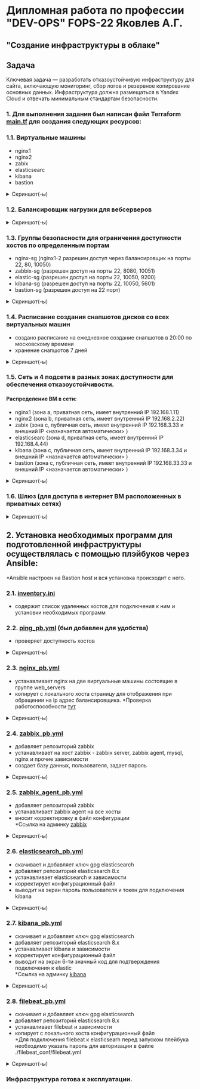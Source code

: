 # Дипломная работа по профессии "DEV-OPS" FOPS-22 Яковлев А.Г.
## "Создание инфраструктуры в облаке"


## Задача
Ключевая задача — разработать отказоустойчивую инфраструктуру для сайта, включающую мониторинг, сбор логов и резервное копирование основных данных. Инфраструктура должна размещаться в Yandex Cloud и отвечать минимальным стандартам безопасности.



### 1. Для выполнения задания был написан файл Terraform [main.tf](https://github.com/temagraf/final_work/blob/main/main.tf) для создания следующих ресурсов:
 
### 1.1. Виртуальные машины 
  - nginx1 
  - nginx2 
  - zabix 
  - elasticsearc
  - kibana
  - bastion


<details>
<summary> Скриншот(-ы) </summary>

![список вм](https://github.com/temagraf/final_work/blob/main/img/VM_list.png)

</details>


### 1.2. Балансировщик нагрузки для вебсерверов

<details>
<summary> Скриншот(-ы) </summary>

![балансировщик](https://github.com/temagraf/final_work/blob/main/img/alb.png)

</details>


### 1.3. Группы безопасности для ограничения доступности хостов по определенным портам
  - nginx-sg (nginx1-2 разрешен доступ через балансировщик на порты 22, 80, 10050)
  - zabbix-sg  (разрешен доступ на порты 22, 8080, 10051)
  - elastic-sg (разрешен доступ на порты 22, 10050, 9200)
  - kibana-sg (разрешен доступ на порты 22, 10050, 5601)
  - bastion-sg (разрешен доступ на 22 порт)

<details>
<summary> Скриншот(-ы) </summary>

![группы безопасности](https://github.com/temagraf/final_work/blob/main/img/security_groups.png)

</details>

### 1.4. Расписание создания снапшотов дисков со всех виртуальных машин
  - создано расписание на ежедневное создание снапшотов в 20:00 по московскому времени
  - хранение снапшотов 7 дней


<details>
<summary> Скриншот(-ы) </summary>

![снимки дисков](https://github.com/temagraf/final_work/blob/main/img/schedule.png)

</details>


### 1.5. Сеть и 4 подсети в разных зонах доступности для обеспечения отказоустойчивости.
#### Pаспределение ВМ в сети:
  - nginx1 (зона а, приватная сеть, имеет внутренний IP 192.168.1.11)
  - nginx2 (зона b, приватная сеть, имеет внутренний IP 192.168.2.22)
  - zabix (зона c, публичная сеть, имеет внутренний IP 192.168.3.33 и внешний IP <назначается автоматически> )
  - elasticsearc (зона d, приватная сеть, имеет внутренний IP 192.168.4.44)
  - kibana (зона c, публичная сеть, имеет внутренний IP 192.168.3.34 и внешний IP <назначается автоматически> )
  - bastion (зона c, публичная сеть, имеет внутренний IP 192.168.33.33 и внешний IP <назначается автоматически> )

<details>
<summary> Скриншот(-ы) </summary>

![Карта сети](https://github.com/temagraf/final_work/blob/main/img/network1.png)

</details>


### 1.6. Шлюз (для доступа в интернет ВМ расположенных в приватных сетях)

<details>
<summary> Скриншот(-ы) </summary>

![Карта сети](https://github.com/temagraf/final_work/blob/main/img/network_map.png)

</details>




## 2. Установка необходимых программ для подготовленной инфраструктуры осуществлялась с помощью плэйбуков через Ansible:

*Ansible настроен на Bastion host и вся установка происходит с него.

### 2.1. [inventory.ini](https://github.com/temagraf/final_work/blob/main/ansible/inventory.ini)
  - содержит список удаленных хостов для подключения к ним и установки необходимых программ

### 2.2. [ping_pb.yml](https://github.com/temagraf/final_work/blob/main/ansible/ping_pb.yml) (был добавлен для удобства)
  - проверяет доступность хостов

<details>
<summary> Скриншот(-ы) </summary>

![пинг](https://github.com/temagraf/final_work/blob/main/img/ping.png)

</details>

### 2.3. [nginx_pb.yml](https://github.com/temagraf/final_work/blob/main/ansible/nginx_pb.yml) 
  - устанавливает nginx на две виртуальные машины состоящие в группе web_servers
  - копирует c локального хоста страницу для отображения при обращении на ip адрес балансировщика. 
*Проверка работоспособности [тут](http://84.201.169.82:80)

<details>
<summary> Скриншот(-ы) </summary>

![установка nginx](https://github.com/temagraf/final_work/blob/main/img/install_nginx.png)
![веб страница](https://github.com/temagraf/final_work/blob/main/img/web_page.png)

</details>


### 2.4. [zabbix_pb.yml](https://github.com/temagraf/final_work/blob/main/ansible/zabbix_pb.yml)
  - добавляет репозиторий zabbix
  - устанавливает на хост zabbix -  zabbix server, zabbix agent, mysql, nginx и прочие зависимости
  - создает базу данных, пользователя, задает пароль

<details>
<summary> Скриншот(-ы) </summary>

![установка zabbix](https://github.com/temagraf/final_work/blob/main/img/install_zabbix_server.png)
![установка zabbix](https://github.com/temagraf/final_work/blob/main/img/finish_install_zabbix.png)

</details>


### 2.5. [zabbix_agent_pb.yml](https://github.com/temagraf/final_work/blob/main/ansible/zabbix_agent_pb.yml)
  - добавляет репозиторий zabbix
  - устанавливает zabbix agent на все хосты
  - вносит корректировку в файл конфигурации  
*Ссылка на админку [zabbix](http://51.250.41.230:8080)

<details>
<summary> Скриншот(-ы) </summary>

![установка zabbix-agent](https://github.com/temagraf/final_work/blob/main/img/install_zabbix_agent.png)
![установка zabbix-agent](https://github.com/temagraf/final_work/blob/main/img/enable_zabagent.png)
![установка zabbix-agent](https://github.com/temagraf/final_work/blob/main/img/dashboard_zabbix.png)

</details>


### 2.6. [elasticsearch_pb.yml](https://github.com/temagraf/final_work/blob/main/ansible/elasticsearch_pb.yml)
  - скачивает и добавляет ключ gpg elasticsearch
  - добавляет репозиторий elasticsearch 8.x
  - устанавливает elasticsearch и зависимости
  - корректирует конфигурационный файл
  - выводит на экран пароль пользователя и токен для подключения kibana

<details>
<summary> Скриншот(-ы) </summary>

![установка elastic](https://github.com/temagraf/final_work/blob/main/img/install_elastic.png)
![установка elastic](https://github.com/temagraf/final_work/blob/main/img/elastic_status.png)
![установка elastic](https://github.com/temagraf/final_work/blob/main/img/password_token.png)

</details>

### 2.7. [kibana_pb.yml](https://github.com/temagraf/final_work/blob/main/ansible/kibana_pb.yml)
  - скачивает и добавляет ключ gpg elasticsearch
  - добавляет репозиторий elasticsearch 8.x
  - устанавливает kibana и зависимости
  - корректирует конфигурационный файл
  - выводит на экран 6-ти значный код для подтверждения подключения к elastic  
*Ссылка на админку [kibana](http://84.201.169.43:5601)

<details>
<summary> Скриншот(-ы) </summary>

![установка kibana](https://github.com/temagraf/final_work/blob/main/img/install_kibana.png)
![статус kibana](https://github.com/temagraf/final_work/blob/main/img/kibana_status.png)
![подключение kibana](https://github.com/temagraf/final_work/blob/main/img/check_code.png)
![веб kibana](https://github.com/temagraf/final_work/blob/main/img/kibana_web.png)

</details>

### 2.8. [filebeat_pb.yml](https://github.com/temagraf/final_work/blob/main/ansible/filebeat_pb.yml)
  - скачивает и добавляет ключ gpg elasticsearch
  - добавляет репозиторий elasticsearch 8.x
  - устанавливает filebeat и зависимости
  - копирует с локального хоста конфигурационный файл  
*Для подключения filebeat к elasticsearh перед запуском плейбука необходимо указать пароль для авторизации в файле ./filebeat_conf/filebeat.yml 

<details>
<summary> Скриншот(-ы) </summary>

![установка filebeat](https://github.com/temagraf/final_work/blob/main/img/install_filebeat.png)
![установка filebeat](https://github.com/temagraf/final_work/blob/main/img/filebeat_status.png)
![установка filebeat](https://github.com/temagraf/final_work/blob/main/img/filebeat_web.png)

</details>



### Инфраструктура готова к эксплуатации.

